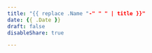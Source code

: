 ```yaml
---
title: "{{ replace .Name "-" " " | title }}"
date: {{ .Date }}
draft: false
disableShare: true

---
```

